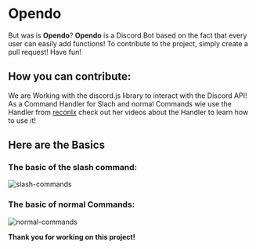 # Opendo
But was is **Opendo**?
**Opendo** is a Discord Bot based on the fact that every user can easily add functions! To contribute to the project, simply create a pull request! Have fun!
## How you can contribute:
We are Working with the discord.js library to interact with the Discord API!
As a Command Handler for Slach and normal Commands wie use the Handler from [reconlx](https://github.com/reconlx) check out her videos about the Handler to learn how to use it!
## Here are the Basics
### The basic of the slash command:
![slash-commands](https://media.discordapp.net/attachments/829000348365619260/893031554417324052/slash-commands.png)
### The basic of normal Commands:
![normal-commands](https://media.discordapp.net/attachments/829000348365619260/893035208637571072/slash_1.png)

**Thank you for working on this project!**

